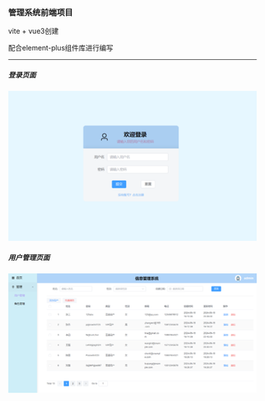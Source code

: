 ### 管理系统前端项目

vite + vue3创建

配合element-plus组件库进行编写

---



##### 登录页面

![](/public/1.PNG)


##### 用户管理页面

![](/public/2.PNG)
